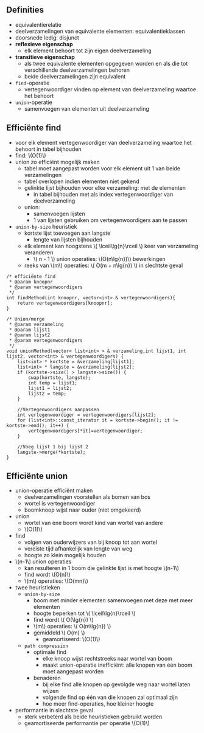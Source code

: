 
## Definities

* equivalentierelatie
* deelverzamelingen van equivalente elementen: equivalentieklassen
* doorsnede ledig: disjunct
* **reflexieve eigenschap**
    * elk element behoort tot zijn eigen deelverzameling
* **transitieve eigenschap**
    * als twee equivalente elementen opgegeven worden en als die tot verschillende deelverzamelingen behoren
    * beide deelverzamelingen zijn equivalent
* `find`-operatie
    * vertegenwoordiger vinden op element  van deelverzameling waartoe het behoort
* `union`-operatie
    * samenvoegen van elementen uit deelverzameling

## Efficiënte find

* voor elk element vertegenwoordiger  van deelverzameling waartoe het behoort in tabel bijhouden
* find: \\(O(1)\\)
* union zo efficiënt mogelijk maken
    * tabel moet aangepast worden voor elk element uit 1 van beide verzamelingen
    * tabel overlopen indien elementen niet gekend
    * gelinkte lijst bijhouden voor elke verzameling: met  de elementen
        * in tabel bijhouden met als index vertegenwoordiger van deelverzameling
    * union:
        * samenvoegen lijsten
        * 1 van lijsten gebruiken om vertegenwoordigers aan te passen
* `union-by-size` heuristiek
    * kortste lijst toevoegen aan langste
        * lengte van lijsten bijhouden
    * elk element kan hoogstens \\( \lceil\lg{n}\rceil \\) keer van verzameling veranderen
        * \\( n - 1 \\) union operaties: \\(O(n\lg{n})\\) bewerkingen
    * reeks van \\(m\\) operaties: \\( O(m + n\lg{n}) \\) in slechtste geval


```
/* efficiënte find
 * @param knoopnr
 * @param vertegenwoordigers
 */
int findMethod(int knoopnr, vector<int> & vertegenwoordigers){
    return vertegenwoordigers[knoopnr];
}

/* Union/merge
 * @param verzameling
 * @param lijst1
 * @param lijst2
 * @param vertegenwoordigers
 */
void unionMethod(vector< list<int> > & verzameling,int lijst1, int lijst2, vector<int> & vertegenwoordigers) {
    list<int> * kortste = &verzameling[lijst1];
    list<int> * langste = &verzameling[lijst2];
    if (kortste->size() > langste->size()) {
        swap(kortste, langste);
        int temp = lijst1;
        lijst1 = lijst2;
        lijst2 = temp;
    }
    
    //Vertegenwoordigers aanpassen
    int vertegenwoordiger = vertegenwoordigers[lijst2];
    for (list<int>::const_iterator it = kortste->begin(); it != kortste->end(); it++) {
        vertegenwoordigers[*it]=vertegenwoordiger;
    }
    
    //Voeg lijst 1 bij lijst 2
    langste->merge(*kortste);
}
```
## Efficiënte union

* union-operatie efficiënt maken
    * deelverzamelingen voorstellen als bomen van bos
    * wortel is vertegenwoordiger
    * boomknoop wijst naar ouder (niet omgekeerd)
* union
    * wortel van ene boom wordt kind van wortel van andere
    * \\(O(1)\\)
* find
    * volgen van ouderwijzers van bij knoop tot aan wortel
    * vereiste tijd afhankelijk van lengte van weg
    * hoogte zo klein mogelijk houden
* \\(n-1\\) union operaties
    * kan resulteren in 1 boom die gelinkte lijst is met hoogte \\(n-1\\)
    * find wordt \\(O(n)\\)
    * \\(m\\) operaties: \\(O(mn)\\)
* twee heuristieken
    * `union-by-size`
        * boom met minder elementen samenvoegen met deze met meer elementen
        * hoogte beperken tot \\( \lceil\lg{n}\rceil \\)
        * find wordt \\( O(\lg{n}) \\)
        * \\(m\\) operaties: \\( O(m\lg{n}) \\)
        * gemiddeld \\( O(m) \\)
            * geamortiseerd: \\(O(1)\\)
    * `path compression`
        * optimale find
            * elke knoop wijst rechtstreeks naar wortel van boom
            * maakt union-operatie inefficiënt: alle knopen van één boom moet aangepast worden
        * benaderen
            * bij elke find alle knopen op gevolgde weg naar wortel laten wijzen
            * volgende find op één van die knopen zal optimaal zijn
            * hoe meer find-operaties, hoe kleiner hoogte
* performantie in slechtste geval
    * sterk verbeterd als beide heuristieken gebruikt worden
    * geamortiseerde performantie per operatie \\(O(1)\\) 
